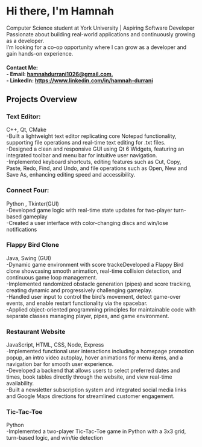 
# Hi there, I'm Hamnah 

 Computer Science student at York University | Aspiring Software Developer  
 Passionate about building real-world applications and continuously growing as a developer. <br>
 I’m looking for a co-op opportunity where I can grow as a developer and gain hands-on experience. <br>

#### Contact Me:<br> - Email: hamnahdurrani1026@gmail.com, <br> - LinkedIn: https://www.linkedin.com/in/hamnah-durrani

## Projects Overview
### Text Editor:
  C++, Qt, CMake <br>
  -Built a lightweight text editor replicating core Notepad functionality, supporting file operations and real-time text editing for .txt files. <br>
  -Designed a clean and responsive GUI using Qt 6 Widgets, featuring an integrated toolbar and menu bar for intuitive user navigation. <br>
  -Implemented keyboard shortcuts, editing features such as Cut, Copy, Paste, Redo, Find, and Undo, and file operations such as Open, New and Save As, enhancing editing speed and    accessibility. <br>
### Connect Four:
 Python , Tkinter(GUI) <br>
  -Developed game logic with real-time state updates for two-player turn-based gameplay <br>
  -Created a  user interface with color-changing discs and win/lose notifications <br>
### Flappy Bird Clone
Java, Swing (GUI) <br>
  -Dynamic game environment with score trackeDeveloped a Flappy Bird clone  showcasing smooth animation, real-time collision detection, and continuous game loop management.<br>
  -Implemented randomized obstacle generation (pipes) and score tracking, creating dynamic and progressively challenging gameplay. <br>
  -Handled user input to control the bird’s movement, detect game-over events, and enable restart functionality via the spacebar. <br>
  -Applied object-oriented programming principles for maintainable code with separate classes managing player, pipes, and game environment. <br>
### Restaurant Website
JavaScript, HTML, CSS, Node, Express <br>
  -Implemented functional user interactions including a homepage promotion popup, an intro video autoplay, hover animations for menu items, and a navigation bar for smooth user experience. <br>
  -Developed a backend that allows users to select preferred dates and times, book tables directly through the website, and view real-time availability.<br>
  -Built a newsletter subscription system and integrated social media links and Google Maps directions for streamlined customer engagement.<br>
### Tic-Tac-Toe
 Python <br>
 -Implemented a two-player Tic-Tac-Toe game in Python with a 3x3 grid, turn-based logic, and win/tie detection

